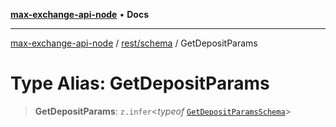 [**max-exchange-api-node**](../../../README.md) • **Docs**

***

[max-exchange-api-node](../../../modules.md) / [rest/schema](../README.md) / GetDepositParams

# Type Alias: GetDepositParams

> **GetDepositParams**: `z.infer`\<*typeof* [`GetDepositParamsSchema`](../variables/GetDepositParamsSchema.md)\>
